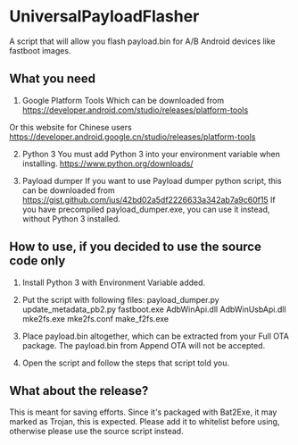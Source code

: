 # UniversalPayloadFlasher
A script that will allow you flash payload.bin for A/B Android devices like fastboot images.

## What you need
1. Google Platform Tools
Which can be downloaded from
https://developer.android.com/studio/releases/platform-tools

Or this website for Chinese users
https://developer.android.google.cn/studio/releases/platform-tools

2. Python 3
You must add Python 3 into your environment variable when installing.
https://www.python.org/downloads/

3. Payload dumper
If you want to use Payload dumper python script, this can be downloaded from
https://gist.github.com/ius/42bd02a5df2226633a342ab7a9c60f15
If you have precompiled payload_dumper.exe, you can use it instead, without Python 3 installed. 

## How to use, if you decided to use the source code only
1. Install Python 3 with Environment Variable added.

2. Put the script with following files:
payload_dumper.py
update_metadata_pb2.py
fastboot.exe
AdbWinApi.dll
AdbWinUsbApi.dll
mke2fs.exe
mke2fs.conf
make_f2fs.exe

3. Place payload.bin altogether, which can be extracted from your Full OTA package. The payload.bin from Append OTA will not be accepted.

4. Open the script and follow the steps that script told you.

## What about the release?
This is meant for saving efforts. Since it's packaged with Bat2Exe, it may marked as Trojan, this is expected.
Please add it to whitelist before using, otherwise please use the source script instead.
